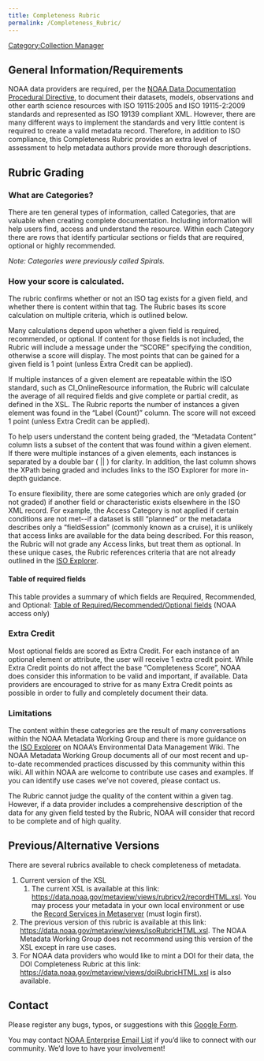 ```yaml
---
title: Completeness Rubric
permalink: /Completeness_Rubric/
---
```


[Category:Collection Manager](/Category:Collection_Manager "wikilink")

General Information/Requirements
--------------------------------

NOAA data providers are required, per the [NOAA Data Documentation Procedural Directive](https://nosc.noaa.gov/EDMC/PD.DD.php), to document their datasets, models, observations and other earth science resources with ISO 19115:2005 and ISO 19115-2:2009 standards and represented as ISO 19139 compliant XML. However, there are many different ways to implement the standards and very little content is required to create a valid metadata record. Therefore, in addition to ISO compliance, this Completeness Rubric provides an extra level of assessment to help metadata authors provide more thorough descriptions.

Rubric Grading
--------------

### What are Categories?

There are ten general types of information, called Categories, that are valuable when creating complete documentation. Including information will help users find, access and understand the resource. Within each Category there are rows that identify particular sections or fields that are required, optional or highly recommended.

*Note: Categories were previously called Spirals.*

### How your score is calculated.

The rubric confirms whether or not an ISO tag exists for a given field, and whether there is content within that tag. The Rubric bases its score calculation on multiple criteria, which is outlined below.

Many calculations depend upon whether a given field is required, recommended, or optional. If content for those fields is not included, the Rubric will include a message under the “SCORE” specifying the condition, otherwise a score will display. The most points that can be gained for a given field is 1 point (unless Extra Credit can be applied).

If multiple instances of a given element are repeatable within the ISO standard, such as CI_OnlineResource information, the Rubric will calculate the average of all required fields and give complete or partial credit, as defined in the XSL. The Rubric reports the number of instances a given element was found in the “Label (Count)” column. The score will not exceed 1 point (unless Extra Credit can be applied).

To help users understand the content being graded, the “Metadata Content” column lists a subset of the content that was found within a given element. If there were multiple instances of a given elements, each instances is separated by a double bar ( || ) for clarity. In addition, the last column shows the XPath being graded and includes links to the ISO Explorer for more in-depth guidance.

To ensure flexibility, there are some categories which are only graded (or not graded) if another field or characteristic exists elsewhere in the ISO XML record. For example, the Access Category is not applied if certain conditions are not met--if a dataset is still “planned” or the metadata describes only a “fieldSession” (commonly known as a cruise), it is unlikely that access links are available for the data being described. For this reason, the Rubric will not grade any Access links, but treat them as optional. In these unique cases, the Rubric references criteria that are not already outlined in the [ISO Explorer](https://geo-ide.noaa.gov/wiki/index.php?title=Category:ISO_Explorer).

#### Table of required fields

This table provides a summary of which fields are Required, Recommended, and Optional: [Table of Required/Recommended/Optional fields](https://docs.google.com/a/noaa.gov/document/d/1VaqOFVEuMtMaNaHtza0EjG7U_jDok3UJzUtK8--1yLQ/edit?usp=sharing) (NOAA access only)

### Extra Credit

Most optional fields are scored as Extra Credit. For each instance of an optional element or attribute, the user will receive 1 extra credit point. While Extra Credit points do not affect the base “Completeness Score”, NOAA does consider this information to be valid and important, if available. Data providers are encouraged to strive for as many Extra Credit points as possible in order to fully and completely document their data.

### Limitations

The content within these categories are the result of many conversations within the NOAA Metadata Working Group and there is more guidance on the [ISO Explorer](https://geo-ide.noaa.gov/wiki/index.php?title=Category:ISO_Explorer) on NOAA’s Environmental Data Management Wiki. The NOAA Metadata Working Group documents all of our most recent and up-to-date recommended practices discussed by this community within this wiki. All within NOAA are welcome to contribute use cases and examples. If you can identify use cases we’ve not covered, please contact us.

The Rubric cannot judge the quality of the content within a given tag. However, if a data provider includes a comprehensive description of the data for any given field tested by the Rubric, NOAA will consider that record to be complete and of high quality.

Previous/Alternative Versions
-----------------------------

There are several rubrics available to check completeness of metadata.

1.  Current version of the XSL
    1.  The current XSL is available at this link: <https://data.noaa.gov/metaview/views/rubricv2/recordHTML.xsl>. You may process your metadata in your own local environment or use the [Record Services in Metaserver](https://data.noaa.gov/metaserver) (must login first).
2.  The previous version of this rubric is available at this link: <https://data.noaa.gov/metaview/views/isoRubricHTML.xsl>. The NOAA Metadata Working Group does not recommend using this version of the XSL except in rare use cases.
3.  For NOAA data providers who would like to mint a DOI for their data, the DOI Completeness Rubric at this link: <https://data.noaa.gov/metaview/views/doiRubricHTML.xsl> is also available.

Contact
-------

Please register any bugs, typos, or suggestions with this [Google Form](http://goo.gl/forms/S39VtRIhqX).

You may contact [NOAA Enterprise Email List](mailto:noaa.enterprise.metadata@noaa.gov) if you’d like to connect with our community. We’d love to have your involvement!